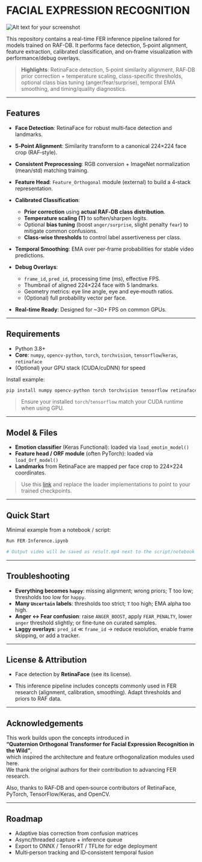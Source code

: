 # FACIAL EXPRESSION RECOGNITION

![Alt text for your screenshot](https://recfaces.com/wp-content/uploads/2021/03/rf-emotion-recognition-rf-830x495-1.jpeg)

This repository contains a real-time FER inference pipeline tailored for models trained on RAF-DB. It performs face detection, 5‑point alignment, feature extraction, calibrated classification, and on‑frame visualization with performance/debug overlays.

> **Highlights**: RetinaFace detection, 5‑point similarity alignment, RAF‑DB prior correction + temperature scaling, class-specific thresholds, optional class bias tuning (anger/fear/surprise), temporal EMA smoothing, and timing/quality diagnostics.

---

## Features

* **Face Detection**: RetinaFace for robust multi‑face detection and landmarks.
* **5‑Point Alignment**: Similarity transform to a canonical 224×224 face crop (RAF‑style).
* **Consistent Preprocessing**: RGB conversion + ImageNet normalization (mean/std) matching training.
* **Feature Head**: `Feature_Orthogonal` module (external) to build a 4‑stack representation.
* **Calibrated Classification**:

  * **Prior correction** using **actual RAF‑DB class distribution**.
  * **Temperature scaling (T)** to soften/sharpen logits.
  * Optional **bias tuning** (boost `anger/surprise`, slight penalty `fear`) to mitigate common confusions.
  * **Class‑wise thresholds** to control label assertiveness per class.
* **Temporal Smoothing**: EMA over per‑frame probabilities for stable video predictions.
* **Debug Overlays**:

  * `frame_id`, `pred_id`, processing time (ms), effective FPS.
  * Thumbnail of aligned 224×224 face with 5 landmarks.
  * Geometry metrics: eye line angle, eye and eye‑mouth ratios.
  * (Optional) full probability vector per face.
* **Real‑time Ready**: Designed for ~30+ FPS on common GPUs.

---

## Requirements

* Python 3.8+
* **Core**: `numpy`, `opencv-python`, `torch`, `torchvision`, `tensorflow`/`keras`, `retinaface`
* (Optional) your GPU stack (CUDA/cuDNN) for speed

Install example:

```bash
pip install numpy opencv-python torch torchvision tensorflow retinaface
```

> Ensure your installed `torch`/`tensorflow` match your CUDA runtime when using GPU.

---

## Model & Files

* **Emotion classifier** (Keras Functional): loaded via `load_emotin_model()`
* **Feature head / ORF module** (often PyTorch): loaded via `load_Orf_model()`
* **Landmarks** from RetinaFace are mapped per face crop to 224×224 coordinates.

> Use this [link](https://drive.google.com/drive/folders/1V5ekizaf0Aitx08z4Xggva2DNS77_6me?usp=sharing) and replace the loader implementations to point to your trained checkpoints.

---

## Quick Start

Minimal example from a notebook / script:

```python
Run FER-Inference.ipynb

# Output video will be saved as result.mp4 next to the script/notebook
```

---

## Troubleshooting

* **Everything becomes `happy`**: missing alignment; wrong priors; T too low; thresholds too low for `happy`.
* **Many `Uncertain` labels**: thresholds too strict; `T` too high; EMA alpha too high.
* **Anger ↔ Fear confusion**: raise `ANGER_BOOST`, apply `FEAR_PENALTY`, lower `anger` threshold slightly; or fine‑tune on curated samples.
* **Laggy overlays**: `pred_id` ≪ `frame_id` → reduce resolution, enable frame skipping, or add a tracker.

---

## License & Attribution

* Face detection by **RetinaFace** (see its license).

* This inference pipeline includes concepts commonly used in FER research (alignment, calibration, smoothing). Adapt thresholds and priors to RAF data.

---

##  Acknowledgements

This work builds upon the concepts introduced in  
**“Quaternion Orthogonal Transformer for Facial Expression Recognition in the Wild”**,  
which inspired the architecture and feature orthogonalization modules used here.  
We thank the original authors for their contribution to advancing FER research.

Also, thanks to RAF‑DB and open‑source contributors of RetinaFace, PyTorch, TensorFlow/Keras, and OpenCV.

---

## Roadmap

* Adaptive bias correction from confusion matrices
* Async/threaded capture + inference queue
* Export to ONNX / TensorRT / TFLite for edge deployment
* Multi‑person tracking and ID‑consistent temporal fusion

